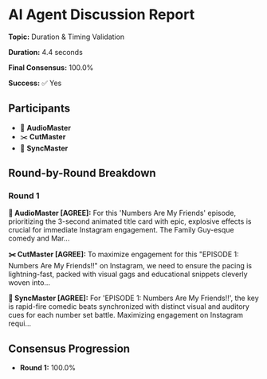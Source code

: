# AI Agent Discussion Report

**Topic:** Duration & Timing Validation

**Duration:** 4.4 seconds

**Final Consensus:** 100.0%

**Success:** ✅ Yes

## Participants

- 🎵 **AudioMaster**
- ✂️ **CutMaster**
- 🎯 **SyncMaster**

## Round-by-Round Breakdown

### Round 1

**🎵 AudioMaster [AGREE]:** For this 'Numbers Are My Friends' episode, prioritizing the 3-second animated title card with epic, explosive effects is crucial for immediate Instagram engagement. The Family Guy-esque comedy and Mar...

**✂️ CutMaster [AGREE]:** To maximize engagement for this "EPISODE 1: Numbers Are My Friends!!" on Instagram, we need to ensure the pacing is lightning-fast, packed with visual gags and educational snippets cleverly woven into...

**🎯 SyncMaster [AGREE]:** For 'EPISODE 1: Numbers Are My Friends!!', the key is rapid-fire comedic beats synchronized with distinct visual and auditory cues for each number set battle.  Maximizing engagement on Instagram requi...

## Consensus Progression

- **Round 1:** 100.0%
